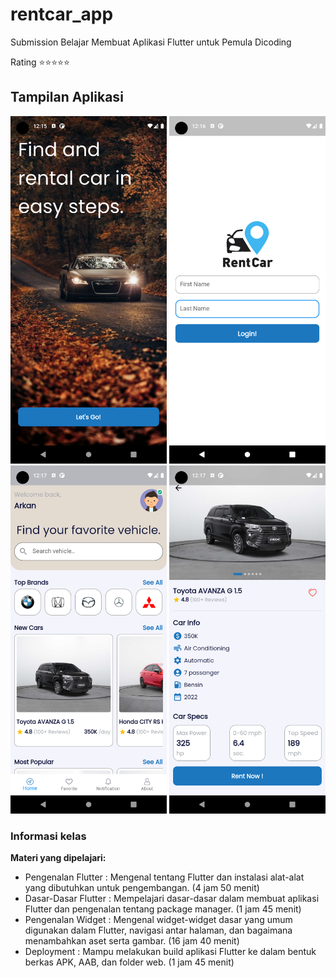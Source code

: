 # rentcar_app

Submission Belajar Membuat Aplikasi Flutter untuk Pemula Dicoding

Rating ⭐⭐⭐⭐⭐

## Tampilan Aplikasi

<div>
    <img src="assets/github/image_1.png" width="250px"/>
    <img src="assets/github/image_2.png" width="250px"/>
    <img src="assets/github/image_3.png" width="250px"/>
    <img src="assets/github/image_4.png" width="250px"/>
</div>

### Informasi kelas
<b>Materi yang dipelajari:</b>
<ul>
    <li>Pengenalan Flutter : Mengenal tentang Flutter dan instalasi alat-alat yang dibutuhkan untuk pengembangan. (4 jam 50 menit)</li>
    <li>Dasar-Dasar Flutter : Mempelajari dasar-dasar dalam membuat aplikasi Flutter dan pengenalan tentang package manager. (1 jam 45 menit)</li>
    <li>Pengenalan Widget : Mengenal widget-widget dasar yang umum digunakan dalam Flutter, navigasi antar halaman, dan bagaimana menambahkan aset serta gambar. (16 jam 40 menit)</li>
    <li>Deployment : Mampu melakukan build aplikasi Flutter ke dalam bentuk berkas APK, AAB, dan folder web. (1 jam 45 menit)</li>
</ul>
